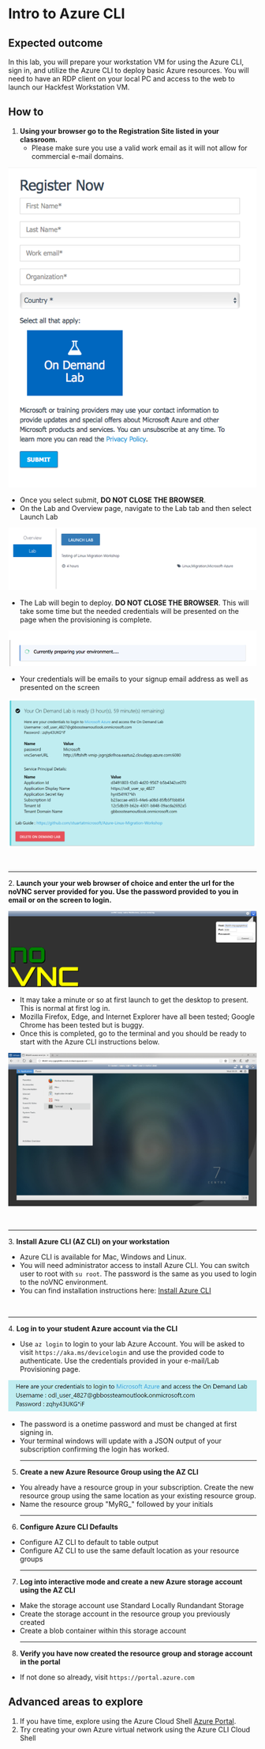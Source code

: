 # Intro to Azure CLI

## Expected outcome

In this lab, you will prepare your workstation VM for using the Azure CLI, sign in, and utilize the Azure CLI to deploy basic Azure resources. You will need to have an RDP client on your local PC and access to the web to launch our Hackfest Workstation VM.

## How to 

1. <strong>Using your browser go to the Registration Site listed in your classroom.</strong>
    * Please make sure you use a valid work email as it will not allow for commercial e-mail domains.

![SignUp](./images/signup.png)

 * Once you select submit, **DO NOT CLOSE THE BROWSER**.
 * On the Lab and Overview page, navigate to the Lab tab and then select Launch Lab

![Launch Lab](./images/launch2.png)

 * The Lab will begin to deploy. **DO NOT CLOSE THE BROWSER**. This will take some time but the needed credentials will be presented on the page when the provisioning is complete.

![Preparing Lab](./images/preparing.png)

 * Your credentials will be emails to your signup email address as well as presented on the screen

![Credentials](./images/creds-email2.png)

<br><hr>
2. <strong>Launch your your web browser of choice and enter the url for the noVNC server provided for you. Use the password provided to you in email or on the screen to login.</strong>

![noVNC Server](./images/vncserver.png)

 * It may take a minute or so at first launch to get the desktop to present. This is normal at first log in.
 * Mozilla Firefox, Edge, and Internet Explorer have all been tested; Google Chrome has been tested but is buggy.
 * Once this is completed, go to the terminal and you should be ready to start with the Azure CLI instructions below.

![noVNC Terminal](./images/vncterminal.png)

<br><hr>
3. <strong>Install Azure CLI (AZ CLI) on your workstation</strong>
 * Azure CLI is available for Mac, Windows and Linux.
 * You will need administrator access to install Azure CLI. You can switch user to root with ``su root``. The password is the same as you used to login to the noVNC environment.
 * You can find installation instructions here: [Install Azure CLI](https://docs.microsoft.com/en-us/cli/azure/install-azure-cli-yum?view=azure-cli-latest)

<br><hr>
4. <strong>Log in to your student Azure account via the CLI</strong>
 * Use ``az login`` to login to your lab Azure Account. You will be asked to visit ``https://aka.ms/devicelogin`` and use the provided code to authenticate. Use the credentials provided in your e-mail/Lab Provisioning page.

![Azure Credentials](./images/azureinfo2.png)

 * The password is a onetime password and must be changed at first signing in.
 * Your terminal windows will update with a JSON output of your subscription confirming the login has worked.
<br><hr>
5. <strong>Create a new Azure Resource Group using the AZ CLI</strong>
 * You already have a resource group in your subscription. Create the new resource group using the same location as your existing resource group.
 * Name the resource group "MyRG_" followed by your initials
<br><hr>
6. <strong>Configure Azure CLI Defaults</strong>
 * Configure AZ CLI to default to table output
 * Configure AZ CLI to use the same default location as your resource groups
<br><hr>
7. <strong>Log into interactive mode and create a new Azure storage account using the AZ CLI</strong>
 * Make the storage account use Standard Locally Rundandant Storage
 * Create the storage account in the resource group you previously created
 * Create a blob container within this storage account
<br><hr>
8. <strong>Verify you have now created the resource group and storage account in the portal</strong>
 * If not done so already, visit ``https://portal.azure.com``

## Advanced areas to explore

1. If you have time, explore using the Azure Cloud Shell [Azure Portal](https://portal.azure.com). 
2. Try creating your own Azure virtual network using the Azure CLI Cloud Shell

